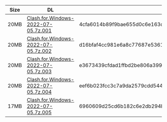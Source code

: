 |    Size   |     DL  | sha512sum |
|  ---  |  ---  |  ---  |
| 20MB | [Clash.for.Windows-2022-07-05.7z.001](https://cdn.jsdelivr.net/gh/mainians/cfw_intel@main/Clash.for.Windows-2022-07-05.7z.001) | 4cfa6014b89f9bae655d0c6e163da644eff8e38a628b71f5233c7b78eefbfaf634f9ae6469907956f73a882e57930d4d0b594e90877c74b1aa83d753e396df0a |
| 20MB | [Clash.for.Windows-2022-07-05.7z.002](https://cdn.jsdelivr.net/gh/mainians/cfw_intel@main/Clash.for.Windows-2022-07-05.7z.002) | d16bfaf4cc981e6a8c77687e5361aec86a63f0e1b10e4c92b0a14c804185ba4b1cf028c20fa23af2b53e3da39b6495a38c3f36aeee85c80dce1cadc13c09ca1a |
| 20MB | [Clash.for.Windows-2022-07-05.7z.003](https://cdn.jsdelivr.net/gh/mainians/cfw_intel@main/Clash.for.Windows-2022-07-05.7z.003) | e3673439cfdad1ffbd2be806a399442ffd93428989153bb2195ed2d24f4b2e33ea62d9a37f4e584ecca9453605ca39e7d3b44e60eb761cd3de34e3c16a012a7a |
| 20MB | [Clash.for.Windows-2022-07-05.7z.004](https://cdn.jsdelivr.net/gh/mainians/cfw_intel@main/Clash.for.Windows-2022-07-05.7z.004) | eef6b023fcc3c7a9da2579cdd5443bad2d734c196e17a7868e61ce23f4ce0c38921a460a8b48b41bf12c36800080aca47ebcabc715c64ec8f86504da0ec1af26 |
| 17MB | [Clash.for.Windows-2022-07-05.7z.005](https://cdn.jsdelivr.net/gh/mainians/cfw_intel@main/Clash.for.Windows-2022-07-05.7z.005) | 6960609d25cd6b182c6e2db294b60f00b7b5744dffc3a2d1f189d31ed5465cfa5a5a27b33ddbb15064eb2e8c5f277a8891a76e77fb4e3234cccdb6c770d30e2d |

